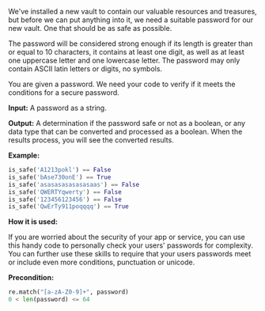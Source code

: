 We've installed a new vault to contain our valuable resources and treasures, but before we can put anything into it, we need a suitable password for our new vault. One that should be as safe as possible.

The password will be considered strong enough if its length is greater than or equal to 10 characters,
it contains at least one digit, as well as at least one uppercase letter and one lowercase letter.
The password may only contain ASCII latin letters or digits, no symbols.

You are given a password. We need your code to verify if it meets the conditions for a secure password.

**Input:** A password as a string. 

**Output:** A determination if the password safe or not as a boolean, or any data type that can be
converted and processed as a boolean. When the results process, you will see the converted results.

**Example:**

```python
is_safe('A1213pokl') == False
is_safe('bAse730onE') == True
is_safe('asasasasasasasaas') == False
is_safe('QWERTYqwerty') == False
is_safe('123456123456') == False
is_safe('QwErTy911poqqqq') == True
```

**How it is used:**

If you are worried about the security of your app or service, you can use this handy code to personally check your users' passwords for complexity.
You can further use these skills to require that your users passwords meet or include even more conditions, punctuation or unicode.

**Precondition:**
```python
re.match("[a-zA-Z0-9]+", password)
0 < len(password) <= 64
```
